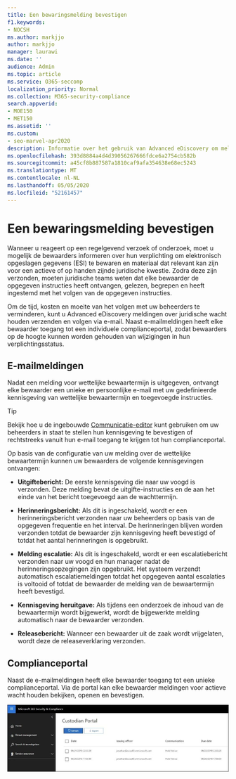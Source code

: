 ```yaml
---
title: Een bewaringsmelding bevestigen
f1.keywords:
- NOCSH
ms.author: markjjo
author: markjjo
manager: laurawi
ms.date: ''
audience: Admin
ms.topic: article
ms.service: O365-seccomp
localization_priority: Normal
ms.collection: M365-security-compliance
search.appverid:
- MOE150
- MET150
ms.assetid: ''
ms.custom:
- seo-marvel-apr2020
description: Informatie over het gebruik van Advanced eDiscovery om meldingen over wettelijke wachtposities te verzenden en op te volgen via e-mail, en hoe u de status van de verplichting kunt controleren.
ms.openlocfilehash: 393d8884a4d4d39056267666fdce6a2754cb582b
ms.sourcegitcommit: a45cf8b887587a1810caf9afa354638e68ec5243
ms.translationtype: MT
ms.contentlocale: nl-NL
ms.lasthandoff: 05/05/2020
ms.locfileid: "52161457"
---
```

# <a name="acknowledge-a-hold-notification"></a>Een bewaringsmelding bevestigen

Wanneer u reageert op een regelgevend verzoek of onderzoek, moet u mogelijk de bewaarders informeren over hun verplichting om elektronisch opgeslagen gegevens (ESI) te bewaren en materiaal dat relevant kan zijn voor een actieve of op handen zijnde juridische kwestie. Zodra deze zijn verzonden, moeten juridische teams weten dat elke bewaarder de opgegeven instructies heeft ontvangen, gelezen, begrepen en heeft ingestemd met het volgen van de opgegeven instructies.

Om de tijd, kosten en moeite van het volgen met uw beheerders te verminderen, kunt u Advanced eDiscovery meldingen over juridische wacht houden verzenden en volgen via e-mail. Naast e-mailmeldingen heeft elke bewaarder toegang tot een individuele complianceportal, zodat bewaarders op de hoogte kunnen worden gehouden van wijzigingen in hun verplichtingsstatus.

## <a name="email-notifications"></a>E-mailmeldingen

Nadat een melding voor wettelijke bewaartermijn is uitgegeven, ontvangt elke bewaarder een unieke en persoonlijke e-mail met uw gedefinieerde kennisgeving van wettelijke bewaartermijn en toegevoegde instructies. 

> [!TIP]
> Bekijk hoe u de ingebouwde  [Communicatie-editor](using-communications-editor.md) kunt gebruiken om uw beheerders in staat te stellen hun kennisgeving te bevestigen of rechtstreeks vanuit hun e-mail toegang te krijgen tot hun complianceportal.

Op basis van de configuratie van uw melding over de wettelijke bewaartermijn kunnen uw bewaarders de volgende kennisgevingen ontvangen: 

- **Uitgiftebericht:** De eerste kennisgeving die naar uw voogd is verzonden. Deze melding bevat de uitgifte-instructies en de aan het einde van het bericht toegevoegd aan de wachttermijn.

- **Herinneringsbericht:** Als dit is ingeschakeld, wordt er een herinneringsbericht verzonden naar uw beheerders op basis van de opgegeven frequentie en het interval. De herinneringen blijven worden verzonden totdat de bewaarder zijn kennisgeving heeft bevestigd of totdat het aantal herinneringen is opgebruikt.

- **Melding escalatie:** Als dit is ingeschakeld, wordt er een escalatiebericht verzonden naar uw voogd en hun manager nadat de herinneringsopzegingen zijn opgebruikt. Het systeem verzendt automatisch escalatiemeldingen totdat het opgegeven aantal escalaties is voltooid of totdat de bewaarder de melding van de bewaartermijn heeft bevestigd.

- **Kennisgeving heruitgave:** Als tijdens een onderzoek de inhoud van de bewaartermijn wordt bijgewerkt, wordt de bijgewerkte melding automatisch naar de bewaarder verzonden.

- **Releasebericht:** Wanneer een bewaarder uit de zaak wordt vrijgelaten, wordt deze de releaseverklaring verzonden. 

## <a name="compliance-portal"></a>Complianceportal

Naast de e-mailmeldingen heeft elke bewaarder toegang tot een unieke complianceportal. Via de portal kan elke bewaarder meldingen voor actieve wacht houden bekijken, openen en bevestigen.

![Complianceportal voor een bewaarder](../media/CustodianPortal.jpg)
